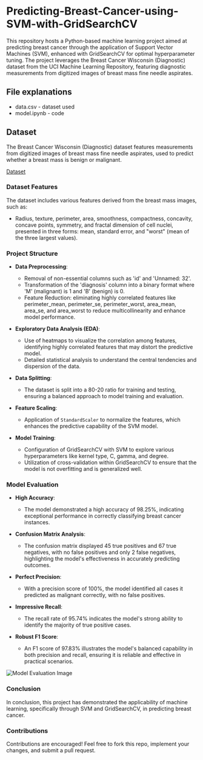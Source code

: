 # Predicting-Breast-Cancer-using-SVM-with-GridSearchCV

This repository hosts a Python-based machine learning project aimed at predicting breast cancer through the application of Support Vector Machines (SVM), enhanced with GridSearchCV for optimal hyperparameter tuning. The project leverages the Breast Cancer Wisconsin (Diagnostic) dataset from the UCI Machine Learning Repository, featuring diagnostic measurements from digitized images of breast mass fine needle aspirates.

## File explanations

- data.csv - dataset used
- model.ipynb - code 

## Dataset
The Breast Cancer Wisconsin (Diagnostic) dataset features measurements from digitized images of breast mass fine needle aspirates, used to predict whether a breast mass is benign or malignant.

[Dataset](https://archive.ics.uci.edu/dataset/17/breast+cancer+wisconsin+diagnostic)

### Dataset Features

The dataset includes various features derived from the breast mass images, such as:
- Radius, texture, perimeter, area, smoothness, compactness, concavity, concave points, symmetry, and fractal dimension of cell nuclei, presented in three forms: mean, standard error, and "worst" (mean of the three largest values).

### Project Structure

- **Data Preprocessing**:
  - Removal of non-essential columns such as 'id' and 'Unnamed: 32'.
  - Transformation of the 'diagnosis' column into a binary format where 'M' (malignant) is 1 and 'B' (benign) is 0.
  - Feature Reduction: eliminating highly correlated features like perimeter_mean, perimeter_se, perimeter_worst, area_mean, area_se, and area_worst to reduce multicollinearity and enhance model performance.

- **Exploratory Data Analysis (EDA)**:
  - Use of heatmaps to visualize the correlation among features, identifying highly correlated features that may distort the predictive model.
  - Detailed statistical analysis to understand the central tendencies and dispersion of the data.
    
- **Data Splitting**:
  - The dataset is split into a 80-20 ratio for training and testing, ensuring a balanced approach to model training and evaluation.
    
- **Feature Scaling**:
  - Application of `StandardScaler` to normalize the features, which enhances the predictive capability of the SVM model.
    
- **Model Training**:
  - Configuration of GridSearchCV with SVM to explore various hyperparameters like kernel type, C, gamma, and degree.
  - Utilization of cross-validation within GridSearchCV to ensure that the model is not overfitting and is generalized well.
    
### Model Evaluation

- **High Accuracy**:
  - The model demonstrated a high accuracy of 98.25%, indicating exceptional performance in correctly classifying breast cancer instances.

- **Confusion Matrix Analysis**:
  - The confusion matrix displayed 45 true positives and 67 true negatives, with no false positives and only 2 false negatives, highlighting the model's effectiveness in accurately predicting outcomes.

- **Perfect Precision**:
  - With a precision score of 100%, the model identified all cases it predicted as malignant correctly, with no false positives.
    
- **Impressive Recall**:
  - The recall rate of 95.74% indicates the model's strong ability to identify the majority of true positive cases.

- **Robust F1 Score**:
  - An F1 score of 97.83% illustrates the model's balanced capability in both precision and recall, ensuring it is reliable and effective in practical scenarios.

![Model Evaluation Image](https://github.com/user-attachments/assets/e540e481-42de-452f-b6a0-cde478b74e58)

### Conclusion

In conclusion, this project has demonstrated the applicability of machine learning, specifically through SVM and GridSearchCV, in predicting breast cancer.

### Contributions

Contributions are encouraged! Feel free to fork this repo, implement your changes, and submit a pull request.
  
